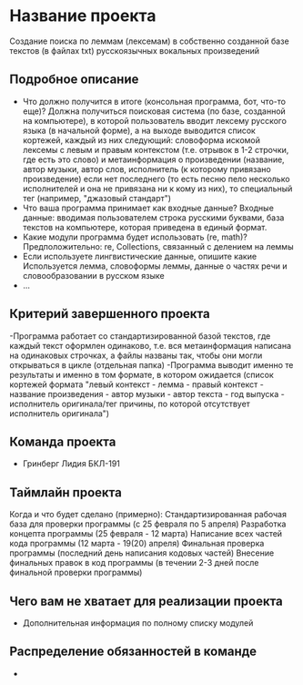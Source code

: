 # Название проекта

Создание поиска по леммам (лексемам) в собственно созданной базе текстов (в файлах txt) русскоязычных вокальных произведений

## Подробное описание

- Что должно получится в итоге (консольная программа, бот, что-то еще)? 
Должна получиться поисковая система (по базе, созданной на компьютере), в которой пользователь вводит лексему русского языка (в начальной форме), а на выходе выводится список кортежей, каждый из них следующий: словоформа искомой лексемы с левым и правым контекстом (т.е. отрывок в 1-2 строчки, где есть это слово) и метаинформация о произведении (название, автор музыки, автор слов, исполнитель (к которому привязано произведение) если нет последнего (то есть песню пело несколько исполнителей и она не привязана ни к кому из них), то специальный тег (например, "джазовый стандарт")
- Что ваша программа принимает как входные данные?
Входные данные: вводимая пользователем строка русскими буквами, база текстов на компьютере, которая приведена в единый формат.
- Какие модули программа будет использовать (re, math)?
Предположительно: re, Collections, связанный с делением на леммы
- Если используете лингвистические данные, опишите какие
Используется лемма, словоформы леммы, данные о частях речи и словообразовании в русском языке
- ...

## Критерий завершенного проекта

-Программа работает со стандартизированной базой текстов, где каждый текст оформлен одинаково, т.е. вся метаинформация написана на одинаковых строчках, а файлы названы так, чтобы они могли открываться в цикле (отдельная папка)
-Программа выводит именно те результаты и именно в том формате, в котором ожидается (список кортежей формата "левый контекст - лемма - правый контекст - название произведения - автор музыки - автор текста - год выпуска - исполнитель оригинала/тег причины, по которой отсутствует исполнитель оригинала")

## Команда проекта

- Гринберг Лидия БКЛ-191

## Таймлайн проекта

Когда и что будет сделано (примерно):
Стандартизированная рабочая база для проверки программы (с 25 февраля по 5 апреля)
Разработка концепта программы (25 февраля - 12 марта)
Написание всех частей кода программы (12 марта - 19(20) апреля)
Финальная проверка программы (последний день написания кодовых частей)
Внесение финальных правок в код программы (в течении 2-3 дней после финальной проверки программы)

## Чего вам не хватает для реализации проекта
- Дополнительная информация по полному списку модулей

## Распределение обязанностей в команде
-
